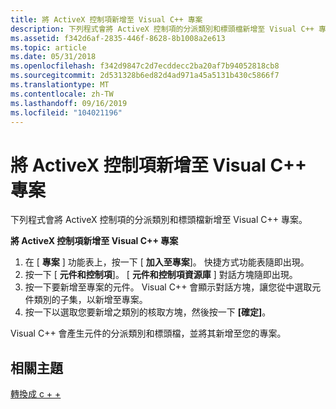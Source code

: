 ```yaml
---
title: 將 ActiveX 控制項新增至 Visual C++ 專案
description: 下列程式會將 ActiveX 控制項的分派類別和標頭檔新增至 Visual C++ 專案。
ms.assetid: f342d6af-2835-446f-8628-8b1008a2e613
ms.topic: article
ms.date: 05/31/2018
ms.openlocfilehash: f342d9847c2d7ecddecc2ba20af7b94052818cb8
ms.sourcegitcommit: 2d531328b6ed82d4ad971a45a5131b430c5866f7
ms.translationtype: MT
ms.contentlocale: zh-TW
ms.lasthandoff: 09/16/2019
ms.locfileid: "104021196"
---
```

# <a name="adding-an-activex-control-to-a-visual-c-project"></a>將 ActiveX 控制項新增至 Visual C++ 專案

下列程式會將 ActiveX 控制項的分派類別和標頭檔新增至 Visual C++ 專案。

**將 ActiveX 控制項新增至 Visual C++ 專案**

1.  在 [ **專案** ] 功能表上，按一下 [ **加入至專案**]。 快捷方式功能表隨即出現。
2.  按一下 [ **元件和控制項**]。 [ **元件和控制項資源庫** ] 對話方塊隨即出現。
3.  按一下要新增至專案的元件。 Visual C++ 會顯示對話方塊，讓您從中選取元件類別的子集，以新增至專案。
4.  按一下以選取您要新增之類別的核取方塊，然後按一下 **[確定]**。

Visual C++ 會產生元件的分派類別和標頭檔，並將其新增至您的專案。

## <a name="related-topics"></a>相關主題

<dl> <dt>

[轉換成 c + +](translating-to-c--.md)
</dt> </dl>

 

 




